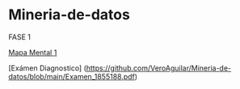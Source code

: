 # Mineria-de-datos

FASE 1

[Mapa Mental 1](https://github.com/VeroAguilar/Mineria-de-datos/blob/main/MapaMental_1_1855188.pdf)

[Exámen Diagnostico] (https://github.com/VeroAguilar/Mineria-de-datos/blob/main/Examen_1855188.pdf)
